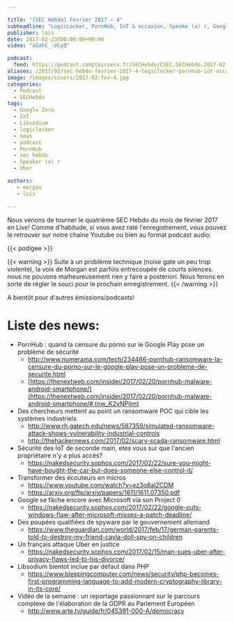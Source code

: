 ```yaml
---

title: "[SEC Hebdo] Février 2017 – 4"
subheadline: "LogicLocker, PornHub, IoT & occasion, Speake (a) r, Google Zero, Libsodium, Infidelité & Uber, etc."
publisher: lois
date: 2017-02-23T00:00:00+00:00
video: "aGahC_-VCyQ"

podcast:
  feed: https://podcast.comptoirsecu.fr/SECHebdo/CSEC.SECHebdo.2017-02-22.mp3
aliases: /2017/02/sec-hebdo-fevrier-2017-4-logiclocker-pornhub-iot-occasion-speake-a-r-google-zero-libsodium-infidelite-uber-etc/
image: /images/covers/2017-02-fev-4.jpg
categories:
  - Podcast
  - SECHebdo
tags:
  - Google Zero
  - IoT
  - Libsodium
  - logiclocker
  - news
  - podcast
  - PornHub
  - sec hebdo
  - Speaker (a) r
  - Uber

authors:
   - morgan
   - lois

---
```



Nous venons de tourner le quatrième SEC Hebdo du mois de février 2017 en Live! Comme d'habitude, si vous avez raté l'enregistrement, vous pouvez le retrouver sur notre chaîne Youtube ou bien au format podcast audio:

{{< podigee >}}

{{< warning >}}
Suite à un problème technique (noise gate un peu trop violente), la voix de Morgan est parfois entrecoupée de courts silences. nous ne pouvons malheureusement rien y faire a posteriori. Nous ferons en sorte de régler le souci pour le prochain enregistrement.
{{< /warning >}}


A bientôt pour d'autres émissions/podcasts!

# Liste des news:

  * PornHub : quand la censure du porno sur le Google Play pose un problème de sécurité
      * <http://www.numerama.com/tech/234466-pornhub-ransomware-la-censure-du-porno-sur-le-google-play-pose-un-probleme-de-securite.html>
      * [https://thenextweb.com/insider/2017/02/20/pornhub-malware-android-smartphone/](https://thenextweb.com/insider/2017/02/20/pornhub-malware-android-smartphone/#.tnw_K2vNPIjm)
  * Des chercheurs mettent au point un ransomware POC qui cible les systèmes industriels
      * <http://www.rh.gatech.edu/news/587359/simulated-ransomware-attack-shows-vulnerability-industrial-controls>
      * <http://thehackernews.com/2017/02/scary-scada-ransomware.html>
  * Sécurité des IoT de seconde main, etes vous sur que l'ancien propriétaire n'y a plus accès?
      * <https://nakedsecurity.sophos.com/2017/02/22/sure-you-might-have-bought-the-car-but-does-someone-else-control-it/>
  * Transformer des écouteurs en micros
      * <https://www.youtube.com/watch?v=ez3o8aIZCDM>
      * <https://arxiv.org/ftp/arxiv/papers/1611/1611.07350.pdf>
  * Google se fâche encore avec Microsoft via son Project 0
      * <https://nakedsecurity.sophos.com/2017/02/22/google-outs-windows-flaw-after-microsoft-misses-a-patch-deadline/>
  * Des poupées qualifiées de spyware par le gouvernement allemand
      * <https://www.theguardian.com/world/2017/feb/17/german-parents-told-to-destroy-my-friend-cayla-doll-spy-on-children>
  * Un français attaque Uber en justice
      * <https://nakedsecurity.sophos.com/2017/02/15/man-sues-uber-after-privacy-flaws-led-to-his-divorce/>
  * Libsodium bientot inclue par défaut dans PHP
      * <https://www.bleepingcomputer.com/news/security/php-becomes-first-programming-language-to-add-modern-cryptography-library-in-its-core/>
  * Vidéo de la semaine : un reportage passionnant sur le parcours complexe de l'élaboration de la GDPR au Parlement Européen
      * <http://www.arte.tv/guide/fr/045391-000-A/democracy>
